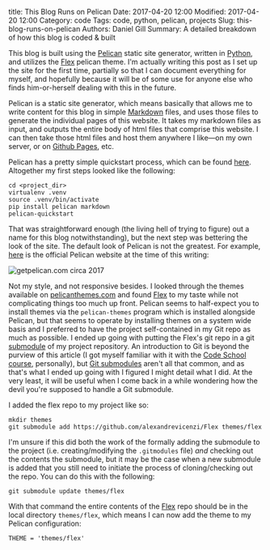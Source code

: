 title: This Blog Runs on Pelican
Date: 2017-04-20 12:00
Modified: 2017-04-20 12:00
Category: code
Tags: code, python, pelican, projects
Slug: this-blog-runs-on-pelican
Authors: Daniel Gill
Summary: A detailed breakdown of how this blog is coded & built

This blog is built using the [Pelican][pelican] static site generator,
written in [Python][python], and utilizes the [Flex][flex] pelican theme.
I'm actually writing this post as I set up the site for the first time,
partially so that I can document everything for myself, and hopefully
because it will be of some use for anyone else who finds him-or-herself
dealing with this in the future.

Pelican is a static site generator, which means basically that allows me
to write content for this blog in simple [Markdown][markdown] files,
and uses those files to generate the individual pages of this website.
It takes my markdown files as input, and outputs the entire body of
html files that comprise this website. I can then take those html
files and host them anywhere I like—on my own server, or on 
[Github Pages][ghpages], etc.

Pelican has a pretty simple quickstart process, which can be found
[here][pelican-quickstart]. Altogether my first steps looked like the
following:


    cd <project_dir>
    virtualenv .venv
    source .venv/bin/activate
    pip install pelican markdown
    pelican-quickstart


That was straightforward enough (the living hell of trying to figure)
out a name for this blog notwithstanding), but the next step was
bettering the look of the site. The default look of Pelican is not the
greatest. For example, [here][pelican-site] is the official Pelican
website at the time of this writing:

![getpelican.com circa 2017]({filename}/images/code/getpelican-site-2017-04-20.png)

Not my style, and not responsive besides. I looked through the themes
available on [pelicanthemes.com][] and found [Flex][flex] to my taste
while not complicating things too much up front. Pelican seems to
half-expect you to install themes via the `pelican-themes` program
which is installed alongside Pelican, but that seems to operate by
installing themes on a system wide basis and I preferred to have the
project self-contained in my Git repo as much as possible. I ended up
going with putting the Flex's git repo in a git [submodule][git-submodule]
of my project repository. An introduction to Git is beyond the purview
of this article (I got myself familiar with it with the
[Code School course][git], personally), but
[Git submodules][git-submodule] aren't all that common, and as that's
what I ended up going with I figured I might detail what I did. At the
very least, it will be useful when I come back in a while wondering how
the devil you're supposed to handle a Git submodule.

I added the flex repo to my project like so:

    mkdir themes
    git submodule add https://github.com/alexandrevicenzi/Flex themes/flex

I'm unsure if this did both the work of the formally adding the
submodule to the project (i.e. creating/modifying the `.gitmodules`
file) _and_ checking out the contents the submodule, but it may be the
case when a new submodule is added that you still need to initiate the
process of cloning/checking out the repo. You can do this with the
following:

    git submodule update themes/flex

With that command the entire contents of the [Flex][flex] repo should
be in the local directory `themes/flex`, which means I can now add the
theme to my Pelican configuration:

    THEME = 'themes/flex'

[pelican]: https://blog.getpelican.com/
[python]: https://en.wikipedia.org/wiki/Python_(programming_language)
[flex]: https://github.com/alexandrevicenzi/Flex
[markdown]: https://en.wikipedia.org/wiki/Markdown
[ghpages]: https://pages.github.com/
[pelican-quickstart]: http://docs.getpelican.com/en/stable/install.html
[pelican-site]: https://blog.getpelican.com/
[pelicanthemes.com]: http://www.pelicanthemes.com/
[git]: https://www.codeschool.com/courses/git-real
[git-submodule]: https://git-scm.com/docs/git-submodule
